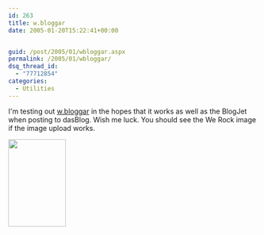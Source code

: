 ```yaml
---
id: 263
title: w.bloggar
date: 2005-01-20T15:22:41+00:00


guid: /post/2005/01/wbloggar.aspx
permalink: /2005/01/wbloggar/
dsq_thread_id:
  - "77712854"
categories:
  - Utilities
---
```

I'm testing out <a href="http://wbloggar.com/">w.bloggar</a> in the hopes that it works as well as the BlogJet when posting to dasBlog. Wish me luck.
You should see the We Rock image if the image upload works.<p>
<img src="http://www.merill.net/wp-content/uploads/contentbinary/werock.jpg" width="116" height="176" alt="" border="0">